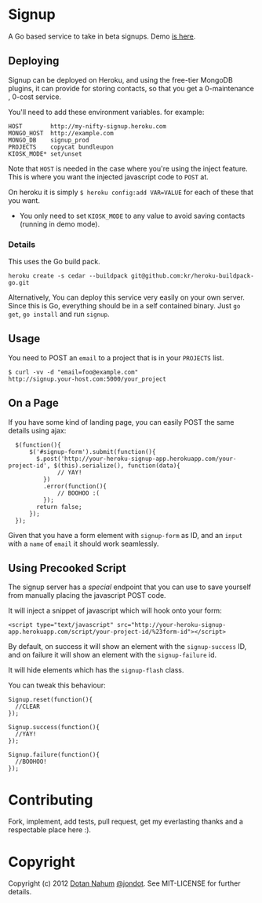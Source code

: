 # Signup

A Go based service to take in beta signups. Demo <a href="http://jondot.github.com/signup">is here</a>.


## Deploying

Signup can be deployed on Heroku, and using the free-tier
MongoDB plugins, it can provide for storing contacts, so that you get a 0-maintenance , 0-cost
service.


You'll need to add these environment variables. for example:

    HOST        http://my-nifty-signup.heroku.com
    MONGO_HOST  http://example.com
    MONGO_DB    signup_prod
    PROJECTS    copycat bundleupon
    KIOSK_MODE* set/unset

Note that `HOST` is needed in the case where you're using the inject
feature. This is where you want the injected javascript code to `POST` at.

On heroku it is simply `$ heroku config:add VAR=VALUE` for each of
these that you want.

* You only need to set `KIOSK_MODE` to any value to avoid saving contacts (running in demo
mode).



### Details
This uses the Go build pack. 

    heroku create -s cedar --buildpack git@github.com:kr/heroku-buildpack-go.git

Alternatively, You can deploy this service very easily on
your own server.   
Since this is Go, everything should be in a self contained binary. Just `go get`, `go install` and run `signup`.


## Usage

You need to POST an `email` to a project that is in your `PROJECTS` list.

    $ curl -vv -d "email=foo@example.com"
    http://signup.your-host.com:5000/your_project

## On a Page

If you have some kind of landing page, you can easily POST the same
details using ajax:

      $(function(){
          $('#signup-form').submit(function(){
            $.post('http://your-heroku-signup-app.herokuapp.com/your-project-id', $(this).serialize(), function(data){
                  // YAY!
              })
              .error(function(){
                  // BOOHOO :(
              });
            return false;
          });
      });

Given that you have a form element with `signup-form` as ID, and an
`input` with a `name` of `email` it should work seamlessly.


## Using Precooked Script

The signup server has a *special* endpoint that you can use to save
yourself from manually placing the javascript POST code.

It will inject a snippet of javascript which will hook onto your form:

    <script type="text/javascript" src="http://your-heroku-signup-app.herokuapp.com/script/your-project-id/%23form-id"></script>

By default, on success it will show an element with the `signup-success`
ID, and on failure it will show an element with the `signup-failure` id.

It will hide elements which has the `signup-flash` class.


You can tweak this behaviour:

    Signup.reset(function(){
      //CLEAR
    });

    Signup.success(function(){
      //YAY!
    });

    Signup.failure(function(){
      //BOOHOO!
    });

# Contributing

Fork, implement, add tests, pull request, get my everlasting thanks and a respectable place here :).


# Copyright


Copyright (c) 2012 [Dotan Nahum](http://gplus.to/dotan) [@jondot](http://twitter.com/jondot). See MIT-LICENSE for further details.

